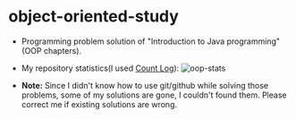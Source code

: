 # object-oriented-study
- Programming problem solution of "Introduction to Java programming"(OOP chapters).
- My repository statistics(I used [Count Log](https://codetabs.com/count-loc/count-loc-online.html)): 
![oop-stats](https://user-images.githubusercontent.com/56651041/112359525-67fc0800-8ce2-11eb-801a-797be6588aff.PNG)


- **Note:** Since I didn't know how to use git/github while solving those problems, some of my solutions are gone, I couldn't found them. Please correct me if existing solutions are wrong. 

